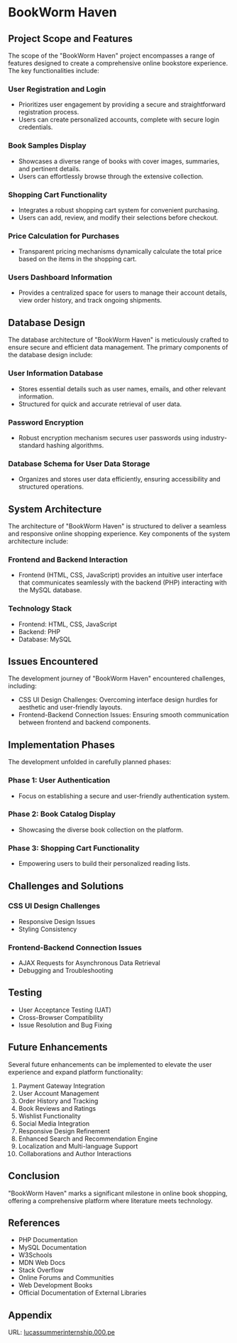 # BookWorm Haven

## Project Scope and Features

The scope of the "BookWorm Haven" project encompasses a range of features designed to create a comprehensive online bookstore experience. The key functionalities include:

### User Registration and Login
- Prioritizes user engagement by providing a secure and straightforward registration process.
- Users can create personalized accounts, complete with secure login credentials.

### Book Samples Display
- Showcases a diverse range of books with cover images, summaries, and pertinent details.
- Users can effortlessly browse through the extensive collection.

### Shopping Cart Functionality
- Integrates a robust shopping cart system for convenient purchasing.
- Users can add, review, and modify their selections before checkout.

### Price Calculation for Purchases
- Transparent pricing mechanisms dynamically calculate the total price based on the items in the shopping cart.

### Users Dashboard Information
- Provides a centralized space for users to manage their account details, view order history, and track ongoing shipments.

## Database Design

The database architecture of "BookWorm Haven" is meticulously crafted to ensure secure and efficient data management. The primary components of the database design include:

### User Information Database
- Stores essential details such as user names, emails, and other relevant information.
- Structured for quick and accurate retrieval of user data.

### Password Encryption
- Robust encryption mechanism secures user passwords using industry-standard hashing algorithms.

### Database Schema for User Data Storage
- Organizes and stores user data efficiently, ensuring accessibility and structured operations.

## System Architecture

The architecture of "BookWorm Haven" is structured to deliver a seamless and responsive online shopping experience. Key components of the system architecture include:

### Frontend and Backend Interaction
- Frontend (HTML, CSS, JavaScript) provides an intuitive user interface that communicates seamlessly with the backend (PHP) interacting with the MySQL database.

### Technology Stack
- Frontend: HTML, CSS, JavaScript
- Backend: PHP
- Database: MySQL

## Issues Encountered

The development journey of "BookWorm Haven" encountered challenges, including:

- CSS UI Design Challenges: Overcoming interface design hurdles for aesthetic and user-friendly layouts.
- Frontend-Backend Connection Issues: Ensuring smooth communication between frontend and backend components.

## Implementation Phases

The development unfolded in carefully planned phases:

### Phase 1: User Authentication
- Focus on establishing a secure and user-friendly authentication system.

### Phase 2: Book Catalog Display
- Showcasing the diverse book collection on the platform.

### Phase 3: Shopping Cart Functionality
- Empowering users to build their personalized reading lists.

## Challenges and Solutions

### CSS UI Design Challenges
- Responsive Design Issues
- Styling Consistency

### Frontend-Backend Connection Issues
- AJAX Requests for Asynchronous Data Retrieval
- Debugging and Troubleshooting

## Testing

- User Acceptance Testing (UAT)
- Cross-Browser Compatibility
- Issue Resolution and Bug Fixing

## Future Enhancements

Several future enhancements can be implemented to elevate the user experience and expand platform functionality:

1. Payment Gateway Integration
2. User Account Management
3. Order History and Tracking
4. Book Reviews and Ratings
5. Wishlist Functionality
6. Social Media Integration
7. Responsive Design Refinement
8. Enhanced Search and Recommendation Engine
9. Localization and Multi-language Support
10. Collaborations and Author Interactions

## Conclusion

"BookWorm Haven" marks a significant milestone in online book shopping, offering a comprehensive platform where literature meets technology.

## References

- PHP Documentation
- MySQL Documentation
- W3Schools
- MDN Web Docs
- Stack Overflow
- Online Forums and Communities
- Web Development Books
- Official Documentation of External Libraries

## Appendix

URL: [lucassummerinternship.000.pe](https://lucassummerinternship.000.pe)
